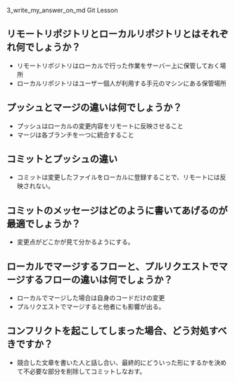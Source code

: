 3_write_my_answer_on_md
 Git Lesson

## リモートリポジトリとローカルリポジトリとはそれぞれ何でしょうか？
* リモートリポジトリはローカルで行った作業をサーバー上に保管しておく場所
* ローカルリポジトリはユーザー個人が利用する手元のマシンにある保管場所


## プッシュとマージの違いは何でしょうか？
* プッシュはローカルの変更内容をリモートに反映させること
* マージは各ブランチを一つに統合すること


## コミットとプッシュの違い
* コミットは変更したファイルをローカルに登録することで、リモートには反映されない。

## コミットのメッセージはどのように書いてあげるのが最適でしょうか？
* 変更点がどこかが見て分かるようにする。


## ローカルでマージするフローと、プルリクエストでマージするフローの違いは何でしょうか？
* ローカルでマージした場合は自身のコードだけの変更
* プルリクエストでマージすると他者にも影響が出る。

## コンフリクトを起こしてしまった場合、どう対処すべきですか？
* 競合した文章を書いた人と話し合い、最終的にどういった形にするかを決めて不必要な部分を削除してコミットしなおす。


